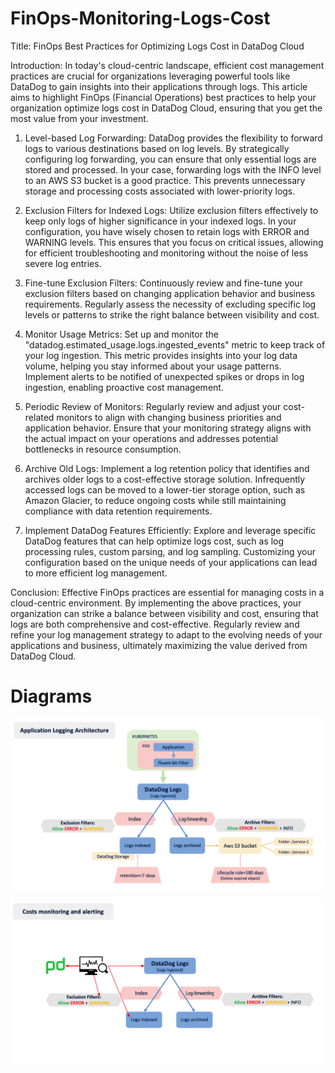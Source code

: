 # FinOps-Monitoring-Logs-Cost

Title: FinOps Best Practices for Optimizing Logs Cost in DataDog Cloud

Introduction:
In today's cloud-centric landscape, efficient cost management practices are crucial for organizations leveraging powerful tools like DataDog to gain insights into their applications through logs. This article aims to highlight FinOps (Financial Operations) best practices to help your organization optimize logs cost in DataDog Cloud, ensuring that you get the most value from your investment.

1. Level-based Log Forwarding:
DataDog provides the flexibility to forward logs to various destinations based on log levels. By strategically configuring log forwarding, you can ensure that only essential logs are stored and processed. In your case, forwarding logs with the INFO level to an AWS S3 bucket is a good practice. This prevents unnecessary storage and processing costs associated with lower-priority logs.

2. Exclusion Filters for Indexed Logs:
Utilize exclusion filters effectively to keep only logs of higher significance in your indexed logs. In your configuration, you have wisely chosen to retain logs with ERROR and WARNING levels. This ensures that you focus on critical issues, allowing for efficient troubleshooting and monitoring without the noise of less severe log entries.

3. Fine-tune Exclusion Filters:
Continuously review and fine-tune your exclusion filters based on changing application behavior and business requirements. Regularly assess the necessity of excluding specific log levels or patterns to strike the right balance between visibility and cost.

4. Monitor Usage Metrics:
Set up and monitor the "datadog.estimated_usage.logs.ingested_events" metric to keep track of your log ingestion. This metric provides insights into your log data volume, helping you stay informed about your usage patterns. Implement alerts to be notified of unexpected spikes or drops in log ingestion, enabling proactive cost management.

5. Periodic Review of Monitors:
Regularly review and adjust your cost-related monitors to align with changing business priorities and application behavior. Ensure that your monitoring strategy aligns with the actual impact on your operations and addresses potential bottlenecks in resource consumption.

6. Archive Old Logs:
Implement a log retention policy that identifies and archives older logs to a cost-effective storage solution. Infrequently accessed logs can be moved to a lower-tier storage option, such as Amazon Glacier, to reduce ongoing costs while still maintaining compliance with data retention requirements.

7. Implement DataDog Features Efficiently:
Explore and leverage specific DataDog features that can help optimize logs cost, such as log processing rules, custom parsing, and log sampling. Customizing your configuration based on the unique needs of your applications can lead to more efficient log management.

Conclusion:
Effective FinOps practices are essential for managing costs in a cloud-centric environment. By implementing the above practices, your organization can strike a balance between visibility and cost, ensuring that logs are both comprehensive and cost-effective. Regularly review and refine your log management strategy to adapt to the evolving needs of your applications and business, ultimately maximizing the value derived from DataDog Cloud.

# Diagrams
![_finops_1.png](doc%2F_finops_1.png)

![_finops_2.png](doc%2F_finops_2.png)